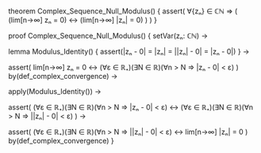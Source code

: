 theorem Complex_Sequence_Null_Modulus() {
  assert(
    ∀{zₙ} ∈ ℂℕ ⇒ (
      (lim[n→∞] zₙ = 0) ↔ (lim[n→∞] |zₙ| = 0)
    )
  )
}

proof Complex_Sequence_Null_Modulus() {
  setVar(zₙ: ℂℕ) →
  
  lemma Modulus_Identity() {
    assert(|zₙ - 0| = |zₙ| = ||zₙ| - 0| = |zₙ - 0|)
  } →

  assert(
    lim[n→∞] zₙ = 0 ↔
    (∀ε ∈ ℝ₊)(∃N ∈ ℝ)(∀n > N ⇒ |zₙ - 0| < ε)
  ) by(def_complex_convergence) →

  apply(Modulus_Identity()) →

  assert(
    (∀ε ∈ ℝ₊)(∃N ∈ ℝ)(∀n > N ⇒ |zₙ - 0| < ε) ↔
    (∀ε ∈ ℝ₊)(∃N ∈ ℝ)(∀n > N ⇒ ||zₙ| - 0| < ε)
  ) →

  assert(
    (∀ε ∈ ℝ₊)(∃N ∈ ℝ)(∀n > N ⇒ ||zₙ| - 0| < ε) ↔
    lim[n→∞] |zₙ| = 0
  ) by(def_complex_convergence) 
}